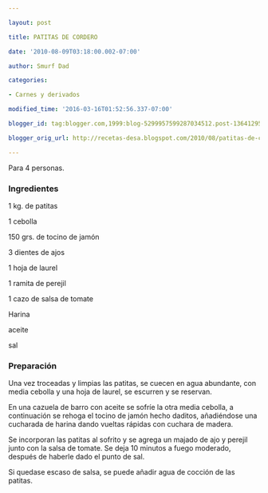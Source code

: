 ```yaml
---

layout: post

title: PATITAS DE CORDERO

date: '2010-08-09T03:18:00.002-07:00'

author: Smurf Dad

categories:

- Carnes y derivados

modified_time: '2016-03-16T01:52:56.337-07:00'

blogger_id: tag:blogger.com,1999:blog-5299957599287034512.post-1364129598268634975

blogger_orig_url: http://recetas-desa.blogspot.com/2010/08/patitas-de-cordero.html

---
```


Para 4 personas.

<h3>Ingredientes</h3>

1 kg. de patitas

1 cebolla

150 grs. de tocino de jamón

3 dientes de ajos

1 hoja de laurel

1 ramita de perejil

1 cazo de salsa de tomate

Harina

aceite

sal

<h3>Preparación</h3>

Una vez troceadas y limpias las patitas, se cuecen en agua abundante, con media cebolla y una hoja de laurel, se escurren y se reservan.

En una cazuela de barro con aceite se sofríe la otra media cebolla, a continuación se rehoga el tocino de jamón hecho daditos, añadiéndose una cucharada de harina dando vueltas rápidas con cuchara de madera.

Se incorporan las patitas al sofrito y se agrega un majado de ajo y perejil junto con la salsa de tomate. Se deja 10 minutos a fuego moderado, después de haberle dado el punto de sal.

Si quedase escaso de salsa, se puede añadir agua de cocción de las patitas.